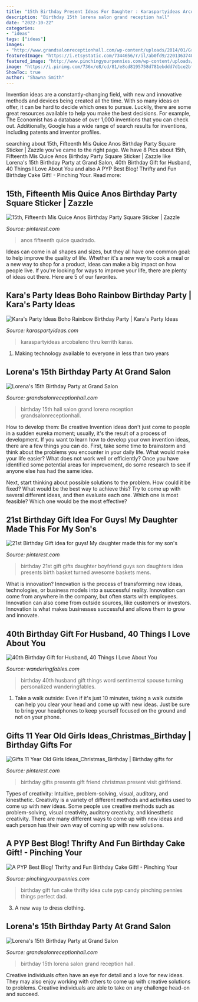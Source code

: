 ```yaml
---
title: "15th Birthday Present Ideas For Daughter : Karaspartyideas Arcobaleno Thru Kerrith Karas"
description: "Birthday 15th lorena salon grand reception hall"
date: "2022-10-22"
categories:
- "ideas"
tags: ["ideas"]
images:
- "http://www.grandsalonreceptionhall.com/wp-content/uploads/2014/01/Grand-Salon-Reception-Hall-Lorena-15th-Birthday-Party-21.jpg"
featuredImage: "https://i.etsystatic.com/7344656/r/il/ab0fd9/2201363740/il_fullxfull.2201363740_nbvu.jpg"
featured_image: "http://www.pinchingyourpennies.com/wp-content/uploads/2012/10/IMG_9319copy1.jpg"
image: "https://i.pinimg.com/736x/e8/cd/81/e8cd8195758d781ebddd7d1ce2bf7192.jpg"
ShowToc: true
author: "Shawna Smith"
---
```



Invention ideas are a constantly-changing field, with new and innovative methods and devices being created all the time. With so many ideas on offer, it can be hard to decide which ones to pursue. Luckily, there are some great resources available to help you make the best decisions. For example, The Economist has a database of over 1,000 inventions that you can check out. Additionally, Google has a wide range of search results for inventions, including patents and inventor profiles.

	

		
searching about 15th, Fifteenth Mis Quice Anos Birthday Party Square Sticker | Zazzle you've came to the right page. We have 8 Pics about 15th, Fifteenth Mis Quice Anos Birthday Party Square Sticker | Zazzle like Lorena&#039;s 15th Birthday Party at Grand Salon, 40th Birthday Gift for Husband, 40 Things I Love About You and also A PYP Best Blog! Thrifty and Fun Birthday Cake Gift! - Pinching Your. Read more:
		
    
## 15th, Fifteenth Mis Quice Anos Birthday Party Square Sticker | Zazzle

<img loading=lazy src="https://i.pinimg.com/736x/e8/cd/81/e8cd8195758d781ebddd7d1ce2bf7192.jpg" onerror="this.onerror=null;this.src='https://tse1.mm.bing.net/th?id=OIP.OYlLgzyCD5Wo28IFcSJSzgHaHa&amp;pid=15.1';" alt="15th, Fifteenth Mis Quice Anos Birthday Party Square Sticker | Zazzle">

_Source: pinterest.com_

>anos fifteenth quice quadrado. 

	

Ideas can come in all shapes and sizes, but they all have one common goal: to help improve the quality of life. Whether it's a new way to cook a meal or a new way to shop for a product, ideas can make a big impact on how people live. If you're looking for ways to improve your life, there are plenty of ideas out there. Here are 5 of our favorites.

    
## Kara&#039;s Party Ideas Boho Rainbow Birthday Party | Kara&#039;s Party Ideas

<img loading=lazy src="https://karaspartyideas.com/wp-content/uploads/2020/07/Boho-Rainbow-Birthday-Party-via-Karas-Party-Ideas-KarasPartyIdeas.com5_.jpeg" onerror="this.onerror=null;this.src='https://tse1.mm.bing.net/th?id=OIP.8ZkHC5Dkj9QorcFPvIiRNQHaLG&amp;pid=15.1';" alt="Kara&#039;s Party Ideas Boho Rainbow Birthday Party | Kara&#039;s Party Ideas">

_Source: karaspartyideas.com_

>karaspartyideas arcobaleno thru kerrith karas. 

	

1. Making technology available to everyone in less than two years 

    
## Lorena&#039;s 15th Birthday Party At Grand Salon

<img loading=lazy src="https://www.grandsalonreceptionhall.com/wp-content/uploads/2014/01/Grand-Salon-Reception-Hall-Lorena-15th-Birthday-Party-20.jpg" onerror="this.onerror=null;this.src='https://tse1.mm.bing.net/th?id=OIP.B2kV7OoQ_mjzwrEorgWD0QHaD6&amp;pid=15.1';" alt="Lorena&#039;s 15th Birthday Party at Grand Salon">

_Source: grandsalonreceptionhall.com_

>birthday 15th hall salon grand lorena reception grandsalonreceptionhall. 

	

How to develop them: Be creative
Invention ideas don't just come to people in a sudden eureka moment; usually, it's the result of a process of development. If you want to learn how to develop your own invention ideas, there are a few things you can do. 
First, take some time to brainstorm and think about the problems you encounter in your daily life. What would make your life easier? What does not work well or efficiently? Once you have identified some potential areas for improvement, do some research to see if anyone else has had the same idea. 

Next, start thinking about possible solutions to the problem. How could it be fixed? What would be the best way to achieve this? Try to come up with several different ideas, and then evaluate each one. Which one is most feasible? Which one would be the most effective?

    
## 21st Birthday Gift Idea For Guys! My Daughter Made This For My Son&#039;s

<img loading=lazy src="https://i.pinimg.com/736x/9e/95/c5/9e95c5d3f8cfa6d114122f665c233187--st-birthday-gifts-birthday-bash.jpg" onerror="this.onerror=null;this.src='https://tse2.mm.bing.net/th?id=OIP.jY9d67NL_3DfmpvnxhDEkAAAAA&amp;pid=15.1';" alt="21st Birthday Gift idea for guys! My daughter made this for my son&#039;s">

_Source: pinterest.com_

>birthday 21st gift gifts daughter boyfriend guys son daughters idea presents birth basket turned awesome baskets mens. 

	

What is innovation?
Innovation is the process of transforming new ideas, technologies, or business models into a successful reality. Innovation can come from anywhere in the company, but often starts with employees. Innovation can also come from outside sources, like customers or investors. Innovation is what makes businesses successful and allows them to grow and innovate.

    
## 40th Birthday Gift For Husband, 40 Things I Love About You

<img loading=lazy src="https://i.etsystatic.com/7344656/r/il/ab0fd9/2201363740/il_fullxfull.2201363740_nbvu.jpg" onerror="this.onerror=null;this.src='https://tse2.mm.bing.net/th?id=OIP.vqCc91rwDfcV0LtO8-U7DwHaJQ&amp;pid=15.1';" alt="40th Birthday Gift for Husband, 40 Things I Love About You">

_Source: wanderingfables.com_

>birthday 40th husband gift things word sentimental spouse turning personalized wanderingfables. 

	

1. Take a walk outside: Even if it's just 10 minutes, taking a walk outside can help you clear your head and come up with new ideas. Just be sure to bring your headphones to keep yourself focused on the ground and not on your phone.

    
## Gifts 11 Year Old Girls Ideas_Christmas_Birthday | Birthday Gifts For

<img loading=lazy src="https://i.pinimg.com/736x/02/32/35/023235d0135f8e3b03137254dcecfc02.jpg" onerror="this.onerror=null;this.src='https://tse4.mm.bing.net/th?id=OIP.GbK2MgcDNp4vlTxCkkE9DwHaPG&amp;pid=15.1';" alt="Gifts 11 Year Old Girls Ideas_Christmas_Birthday | Birthday gifts for">

_Source: pinterest.com_

>birthday gifts presents gift friend christmas present visit girlfriend. 

	

Types of creativity: Intuitive, problem-solving, visual, auditory, and kinesthetic.
Creativity is a variety of different methods and activities used to come up with new ideas. Some people use creative methods such as problem-solving, visual creativity, auditory creativity, and kinesthetic creativity. There are many different ways to come up with new ideas and each person has their own way of coming up with new solutions.

    
## A PYP Best Blog! Thrifty And Fun Birthday Cake Gift! - Pinching Your

<img loading=lazy src="http://www.pinchingyourpennies.com/wp-content/uploads/2012/10/IMG_9319copy1.jpg" onerror="this.onerror=null;this.src='https://tse2.mm.bing.net/th?id=OIP.mpuCBCiHuhB3D6fAmcqcFgHaLH&amp;pid=15.1';" alt="A PYP Best Blog! Thrifty and Fun Birthday Cake Gift! - Pinching Your">

_Source: pinchingyourpennies.com_

>birthday gift fun cake thrifty idea cute pyp candy pinching pennies things perfect dad. 

	

3. A new way to dress clothing.

    
## Lorena&#039;s 15th Birthday Party At Grand Salon

<img loading=lazy src="http://www.grandsalonreceptionhall.com/wp-content/uploads/2014/01/Grand-Salon-Reception-Hall-Lorena-15th-Birthday-Party-21.jpg" onerror="this.onerror=null;this.src='https://tse2.mm.bing.net/th?id=OIP.LfM7Eb8NeIthx9Bg6yROuQHaE5&amp;pid=15.1';" alt="Lorena&#039;s 15th Birthday Party at Grand Salon">

_Source: grandsalonreceptionhall.com_

>birthday 15th lorena salon grand reception hall. 

	

Creative individuals often have an eye for detail and a love for new ideas. They may also enjoy working with others to come up with creative solutions to problems. Creative individuals are able to take on any challenge head-on and succeed.

